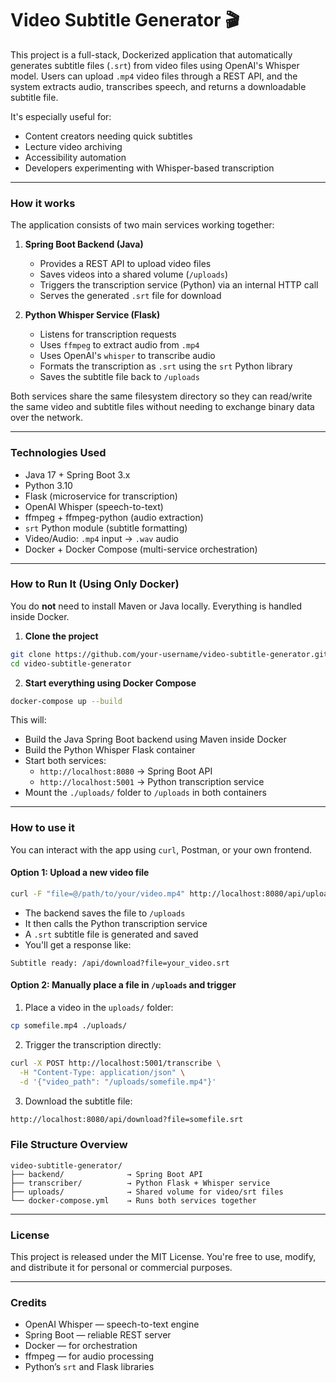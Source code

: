 # Video Subtitle Generator 🎬

This project is a full-stack, Dockerized application that automatically generates subtitle files (`.srt`) from video files using OpenAI's Whisper model. Users can upload `.mp4` video files through a REST API, and the system extracts audio, transcribes speech, and returns a downloadable subtitle file.

It's especially useful for:

- Content creators needing quick subtitles
- Lecture video archiving
- Accessibility automation
- Developers experimenting with Whisper-based transcription

---

### How it works

The application consists of two main services working together:

1. **Spring Boot Backend (Java)**

   - Provides a REST API to upload video files
   - Saves videos into a shared volume (`/uploads`)
   - Triggers the transcription service (Python) via an internal HTTP call
   - Serves the generated `.srt` file for download

2. **Python Whisper Service (Flask)**
   - Listens for transcription requests
   - Uses `ffmpeg` to extract audio from `.mp4`
   - Uses OpenAI's `whisper` to transcribe audio
   - Formats the transcription as `.srt` using the `srt` Python library
   - Saves the subtitle file back to `/uploads`

Both services share the same filesystem directory so they can read/write the same video and subtitle files without needing to exchange binary data over the network.

---

### Technologies Used

- Java 17 + Spring Boot 3.x
- Python 3.10
- Flask (microservice for transcription)
- OpenAI Whisper (speech-to-text)
- ffmpeg + ffmpeg-python (audio extraction)
- `srt` Python module (subtitle formatting)
- Video/Audio: `.mp4` input → `.wav` audio
- Docker + Docker Compose (multi-service orchestration)

---

### How to Run It (Using Only Docker)

You do **not** need to install Maven or Java locally. Everything is handled inside Docker.

1. **Clone the project**

```bash
git clone https://github.com/your-username/video-subtitle-generator.git
cd video-subtitle-generator
```

2. **Start everything using Docker Compose**

```bash
docker-compose up --build
```

This will:

- Build the Java Spring Boot backend using Maven inside Docker
- Build the Python Whisper Flask container
- Start both services:
  - `http://localhost:8080` → Spring Boot API
  - `http://localhost:5001` → Python transcription service
- Mount the `./uploads/` folder to `/uploads` in both containers

---

### How to use it

You can interact with the app using `curl`, Postman, or your own frontend.

#### Option 1: Upload a new video file

```bash
curl -F "file=@/path/to/your/video.mp4" http://localhost:8080/api/upload
```

- The backend saves the file to `/uploads`
- It then calls the Python transcription service
- A `.srt` subtitle file is generated and saved
- You'll get a response like:

```
Subtitle ready: /api/download?file=your_video.srt
```

#### Option 2: Manually place a file in `/uploads` and trigger

1. Place a video in the `uploads/` folder:

```bash
cp somefile.mp4 ./uploads/
```

2. Trigger the transcription directly:

```bash
curl -X POST http://localhost:5001/transcribe \
  -H "Content-Type: application/json" \
  -d '{"video_path": "/uploads/somefile.mp4"}'
```

3. Download the subtitle file:

```bash
http://localhost:8080/api/download?file=somefile.srt
```

### File Structure Overview

```
video-subtitle-generator/
├── backend/              → Spring Boot API
├── transcriber/          → Python Flask + Whisper service
├── uploads/              → Shared volume for video/srt files
└── docker-compose.yml    → Runs both services together
```

---

### License

This project is released under the MIT License. You're free to use, modify, and distribute it for personal or commercial purposes.

---

### Credits

- OpenAI Whisper — speech-to-text engine
- Spring Boot — reliable REST server
- Docker — for orchestration
- ffmpeg — for audio processing
- Python’s `srt` and Flask libraries
